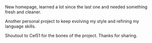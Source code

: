 New homepage, learned a lot since the last one and needed something fresh and cleaner. 

Another personal project to keep evolving my style and refining my language skills.

Shoutout to Cel51 for the bones of the project. Thanks for sharing.
